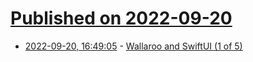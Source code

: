 # [Published on 2022-09-20](index.md)

* [2022-09-20, 16:49:05](https://lobste.rs/s/bq19l8/wallaroo_swiftui_1_5) - [Wallaroo and SwiftUI (1 of 5)](https://blog.iconfactory.com/2022/09/wallaroo-and-swiftui-1-of-5/)
